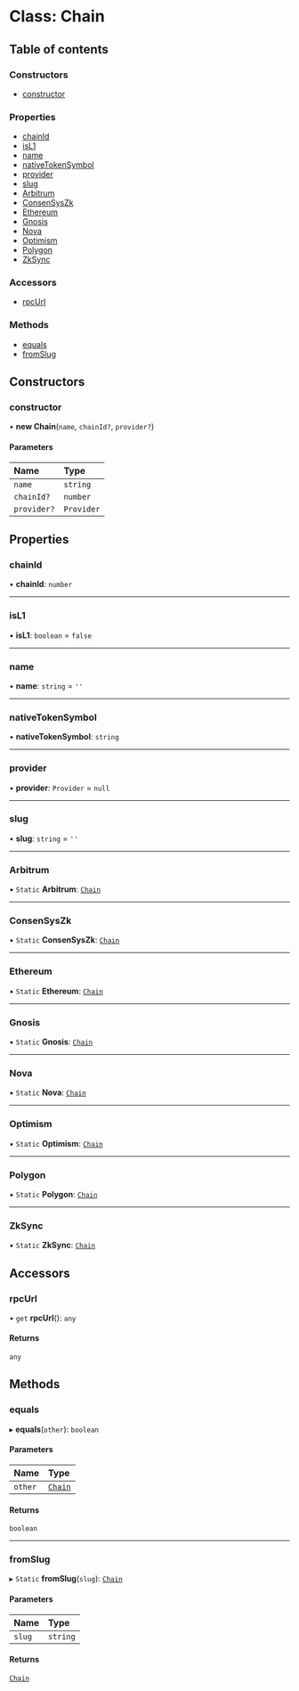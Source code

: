 # Class: Chain

## Table of contents

### Constructors

- [constructor](Chain.md#constructor)

### Properties

- [chainId](Chain.md#chainid)
- [isL1](Chain.md#isl1)
- [name](Chain.md#name)
- [nativeTokenSymbol](Chain.md#nativetokensymbol)
- [provider](Chain.md#provider)
- [slug](Chain.md#slug)
- [Arbitrum](Chain.md#arbitrum)
- [ConsenSysZk](Chain.md#consensyszk)
- [Ethereum](Chain.md#ethereum)
- [Gnosis](Chain.md#gnosis)
- [Nova](Chain.md#nova)
- [Optimism](Chain.md#optimism)
- [Polygon](Chain.md#polygon)
- [ZkSync](Chain.md#zksync)

### Accessors

- [rpcUrl](Chain.md#rpcurl)

### Methods

- [equals](Chain.md#equals)
- [fromSlug](Chain.md#fromslug)

## Constructors

### <a id="constructor" name="constructor"></a> constructor

• **new Chain**(`name`, `chainId?`, `provider?`)

#### Parameters

| Name | Type |
| :------ | :------ |
| `name` | `string` |
| `chainId?` | `number` |
| `provider?` | `Provider` |

## Properties

### <a id="chainid" name="chainid"></a> chainId

• **chainId**: `number`

___

### <a id="isl1" name="isl1"></a> isL1

• **isL1**: `boolean` = `false`

___

### <a id="name" name="name"></a> name

• **name**: `string` = `''`

___

### <a id="nativetokensymbol" name="nativetokensymbol"></a> nativeTokenSymbol

• **nativeTokenSymbol**: `string`

___

### <a id="provider" name="provider"></a> provider

• **provider**: `Provider` = `null`

___

### <a id="slug" name="slug"></a> slug

• **slug**: `string` = `''`

___

### <a id="arbitrum" name="arbitrum"></a> Arbitrum

▪ `Static` **Arbitrum**: [`Chain`](Chain.md)

___

### <a id="consensyszk" name="consensyszk"></a> ConsenSysZk

▪ `Static` **ConsenSysZk**: [`Chain`](Chain.md)

___

### <a id="ethereum" name="ethereum"></a> Ethereum

▪ `Static` **Ethereum**: [`Chain`](Chain.md)

___

### <a id="gnosis" name="gnosis"></a> Gnosis

▪ `Static` **Gnosis**: [`Chain`](Chain.md)

___

### <a id="nova" name="nova"></a> Nova

▪ `Static` **Nova**: [`Chain`](Chain.md)

___

### <a id="optimism" name="optimism"></a> Optimism

▪ `Static` **Optimism**: [`Chain`](Chain.md)

___

### <a id="polygon" name="polygon"></a> Polygon

▪ `Static` **Polygon**: [`Chain`](Chain.md)

___

### <a id="zksync" name="zksync"></a> ZkSync

▪ `Static` **ZkSync**: [`Chain`](Chain.md)

## Accessors

### <a id="rpcurl" name="rpcurl"></a> rpcUrl

• `get` **rpcUrl**(): `any`

#### Returns

`any`

## Methods

### <a id="equals" name="equals"></a> equals

▸ **equals**(`other`): `boolean`

#### Parameters

| Name | Type |
| :------ | :------ |
| `other` | [`Chain`](Chain.md) |

#### Returns

`boolean`

___

### <a id="fromslug" name="fromslug"></a> fromSlug

▸ `Static` **fromSlug**(`slug`): [`Chain`](Chain.md)

#### Parameters

| Name | Type |
| :------ | :------ |
| `slug` | `string` |

#### Returns

[`Chain`](Chain.md)
